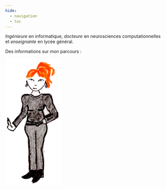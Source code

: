 ```yaml
---
hide:
  - navigation
  - toc
---
```

*Ingénieure* en informatique, *docteure* en neurosciences computationnelles et *enseignante* en lycée général.

Des informations sur mon parcours : 

![icone.png](icone.png)